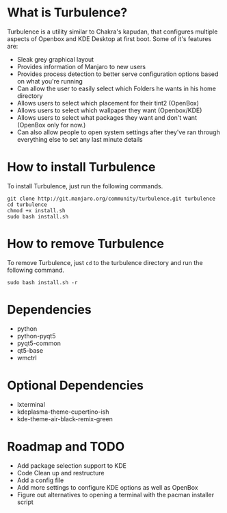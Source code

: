 # What is Turbulence?

Turbulence is a utility similar to Chakra's kapudan, that
configures multiple aspects of Openbox and KDE Desktop at 
first boot. Some of it's features are:

* Sleak grey graphical layout
* Provides information of Manjaro to new users
* Provides process detection to better serve configuration options based on what you're running
* Can allow the user to easily select which Folders he wants in his home directory
* Allows users to select which placement for their tint2 (OpenBox)
* Allows users to select which wallpaper they want (Openbox/KDE)
* Allows users to select what packages they want and don't want (OpenBox only for now.)
* Can also allow people to open system settings after they've ran through everything else to set any last minute details

# How to install Turbulence

To install Turbulence, just run the following commands.

```
git clone http://git.manjaro.org/community/turbulence.git turbulence
cd turbulence
chmod +x install.sh
sudo bash install.sh
```

# How to remove Turbulence

To remove Turbulence, just `cd` to the turbulence directory and run the following command.

```
sudo bash install.sh -r
```

# Dependencies

* python
* python-pyqt5
* pyqt5-common
* qt5-base
* wmctrl

# Optional Dependencies

* lxterminal
* kdeplasma-theme-cupertino-ish
* kde-theme-air-black-remix-green

# Roadmap and TODO

* Add package selection support to KDE
* Code Clean up and restructure
* Add a config file
* Add more settings to configure KDE options as well as OpenBox
* Figure out alternatives to opening a terminal with the pacman installer script
